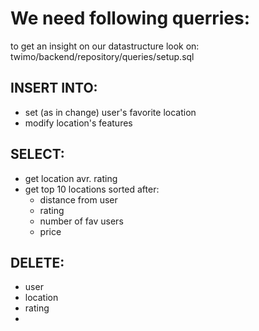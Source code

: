# We need following querries:

to get an insight on our datastructure look on:
twimo/backend/repository/queries/setup.sql

## INSERT INTO:

- set (as in change) user's favorite location
- modify location's features

## SELECT:

- get location avr. rating
- get top 10 locations sorted after:
  - distance from user
  - rating
  - number of fav users
  - price

## DELETE:

- user
- location
- rating
-
